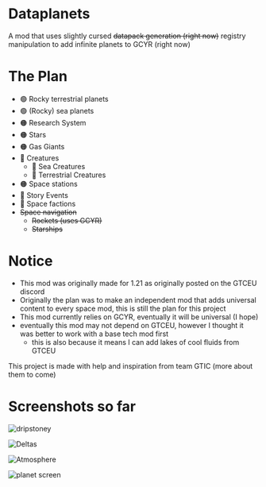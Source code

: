 # Dataplanets
A mod that uses slightly cursed ~~datapack generation (right now)~~ registry manipulation to add infinite planets to GCYR (right now)

# The Plan
- :green_circle: Rocky terrestrial planets
- :green_circle: (Rocky) sea planets
- :orange_circle: Research System
- :orange_circle: Stars
- :orange_circle: Gas Giants
- :red_circle: Creatures
  - :red_circle: Sea Creatures
  - :red_circle: Terrestrial Creatures
- :orange_circle: Space stations 
- :red_circle: Story Events
- :red_circle: Space factions
- ~~Space navigation~~
  - ~~Rockets (uses GCYR)~~
  - ~~Starships~~

# Notice
- This mod was originally made for 1.21 as originally posted on the GTCEU discord
- Originally the plan was to make an independent mod that adds universal content to every space mod, this is still the plan for this project
- This mod currently relies on GCYR, eventually it will be universal (I hope)
- eventually this mod may not depend on GTCEU, however I thought it was better to work with a base tech mod first
  - this is also because it means I can add lakes of cool fluids from GTCEU

This project is made with help and inspiration from team GTIC (more about them to come)

# Screenshots so far
![dripstoney](https://i.ibb.co/TBFJc4w/image-2025-01-13-111337253.png)

![Deltas](https://media.discordapp.net/attachments/1351288322768633988/1359279447320301839/image.png?ex=67f6e722&is=67f595a2&hm=a78f6130a4931036ce411999f6904969c3fb5e481378eff6d8bc003bafd7c5b4&=&format=webp&quality=lossless&width=1662&height=856)

![Atmosphere](https://media.discordapp.net/attachments/1351288322768633988/1359276442890010644/image.png?ex=67f6e456&is=67f592d6&hm=644a4844a79ff66e9761b41f6f4a90658ffb9a3453910afe67a1e90686b04151&=&format=webp&quality=lossless&width=1632&height=856)

![planet screen](https://media.discordapp.net/attachments/1293662592212009061/1293662592539033662/Screenshot_2024-10-09_203734.png?ex=678617ed&is=6784c66d&hm=2323c84259425bbfdca8bb6356e43e73ac5942d2d501439128b1264b15363c63&=&format=webp&quality=lossless&width=1060&height=671)